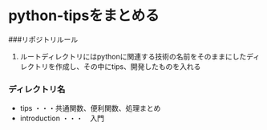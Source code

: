 # python-tipsをまとめる

###リポジトリルール
1. ルートディレクトリにはpythonに関連する技術の名前をそのままにしたディレクトリを作成し、その中にtips、開発したものを入れる


### ディレクトリ名
- tips ・・・共通関数、便利関数、処理まとめ
- introduction ・・・　入門

